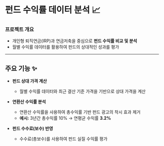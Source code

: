 # 펀드 수익률 데이터 분석 📈

### 프로젝트 개요
- 개인형 퇴직연금(IRP)과 연금저축을 중심으로 **펀드 수익률 비교 및 분석**
- 월별 수익률 데이터를 활용하여 펀드의 상대적인 성과를 평가

---

## 주요 기능 ✨
- **펀드 상대 가격 계산**  
  - 월별 수익률 데이터와 최근 결산 기준 가격을 기반으로 상대 가격을 계산

- **연환산 수익률 분석**  
  - 연환산 수익률을 사용하여 총수익률 기반 펀드 광고의 착시 효과 제거 
  - **예시:** 3년간 총수익률 10% → 연평균 수익률 **3.2%**

- **펀드 수수료(보수) 반영**  
  - 수수료(총보수)를 사용하여 펀드 실질 수익률 평가
